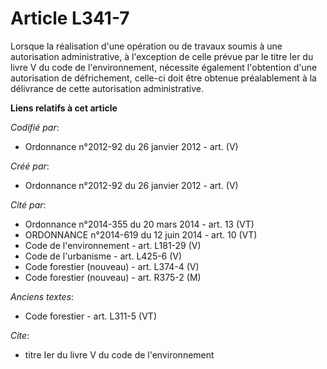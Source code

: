 # Article L341-7

Lorsque la réalisation d'une opération ou de travaux soumis à une autorisation administrative, à l'exception de celle prévue
par le titre Ier du livre V du code de l'environnement, nécessite également l'obtention d'une autorisation de défrichement,
celle-ci doit être obtenue préalablement à la délivrance de cette autorisation administrative.

**Liens relatifs à cet article**

_Codifié par_:

  - Ordonnance n°2012-92 du 26 janvier 2012 - art. (V)

_Créé par_:

  - Ordonnance n°2012-92 du 26 janvier 2012 - art. (V)

_Cité par_:

  - Ordonnance n°2014-355 du 20 mars 2014 - art. 13 (VT)
  - ORDONNANCE n°2014-619 du 12 juin 2014 - art. 10 (VT)
  - Code de l'environnement - art. L181-29 (V)
  - Code de l'urbanisme - art. L425-6 (V)
  - Code forestier (nouveau) - art. L374-4 (V)
  - Code forestier (nouveau) - art. R375-2 (M)

_Anciens textes_:

  - Code forestier - art. L311-5 (VT)

_Cite_:

  - titre Ier du livre V du code de l'environnement
